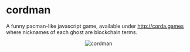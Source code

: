 # cordman
A funny pacman-like javascript game, available under http://corda.games where nicknames of each ghost are blockchain terms.

<p align="center">
  <img src="https://github.com/corda/cordman/blob/master/img/preview.png" alt="cordman">
</p>
